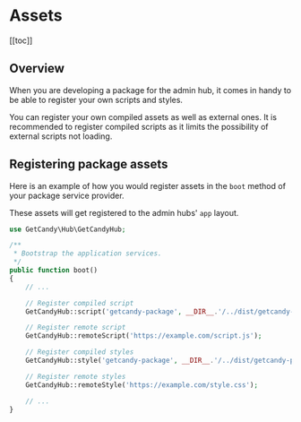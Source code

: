 # Assets

[[toc]]

## Overview

When you are developing a package for the admin hub, it comes in handy to be able to register your own scripts and styles.

You can register your own compiled assets as well as external ones. 
It is recommended to register compiled scripts as it limits the possibility of external scripts not loading.

## Registering package assets

Here is an example of how you would register assets in the `boot` method of your package service provider.

These assets will get registered to the admin hubs' `app` layout.

```php
use GetCandy\Hub\GetCandyHub;

/**
 * Bootstrap the application services.
 */
public function boot()
{
    // ...

    // Register compiled script
    GetCandyHub::script('getcandy-package', __DIR__.'/../dist/getcandy-package.js');

    // Register remote script
    GetCandyHub::remoteScript('https://example.com/script.js');

    // Register compiled styles
    GetCandyHub::style('getcandy-package', __DIR__.'/../dist/getcandy-package.css');

    // Register remote styles
    GetCandyHub::remoteStyle('https://example.com/style.css');

    // ...
}

```
